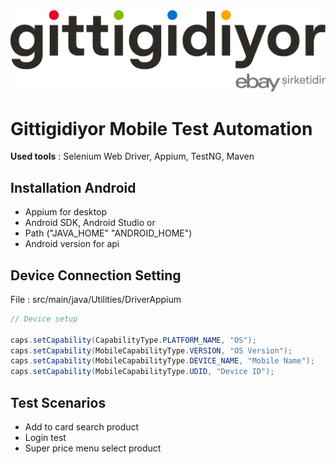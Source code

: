 <img src = ReadmeImages/logo.png>

</br>

# Gittigidiyor Mobile Test Automation

**Used tools** : Selenium Web Driver, Appium, TestNG, Maven

## Installation Android
- Appium for desktop
- Android SDK, Android Studio or
- Path ("JAVA_HOME" "ANDROID_HOME")
- Android version for api

## Device Connection Setting

File : src/main/java/Utilities/DriverAppium
```Java
// Device setup

caps.setCapability(CapabilityType.PLATFORM_NAME, "OS");
caps.setCapability(MobileCapabilityType.VERSION, "OS Version");
caps.setCapability(MobileCapabilityType.DEVICE_NAME, "Mobile Name");
caps.setCapability(MobileCapabilityType.UDID, "Device ID");
```

## Test Scenarios
- Add to card search product
- Login test
- Super price menu select product
